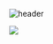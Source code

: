 ![header](https://capsule-render.vercel.app/api?type=Soft&&color=70:43CBFF,30:9708CC&height=100&section=header&text=Welcome%20I'm%20LeeYun&fontSize=50)

![](https://github-readme-stats.vercel.app/api?username=LeeYun&show_icons=true&theme=radical)
